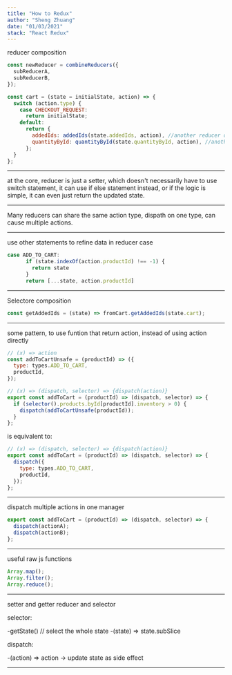```yaml
---
title: "How to Redux"
author: "Sheng Zhuang"
date: "01/03/2021"
stack: "React Redux"
---
```


reducer composition

```js
const newReducer = combineReducers({
  subReducerA,
  subReducerB,
});
```

```js
const cart = (state = initialState, action) => {
  switch (action.type) {
    case CHECKOUT_REQUEST:
      return initialState;
    default:
      return {
        addedIds: addedIds(state.addedIds, action), //another reducer down in the tree
        quantityById: quantityById(state.quantityById, action), //another reducer down in the tree
      };
  }
};
```

---

at the core, reducer is just a setter, which doesn't necessarily have to use switch statement, it can use if else statement instead, or if the logic is simple, it can even just return the updated state.

---

Many reducers can share the same action type,
dispath on one type, can cause multiple actions.

---

use other statements to refine data in reducer case

```js
case ADD_TO_CART:
      if (state.indexOf(action.productId) !== -1) {
        return state
      }
      return [...state, action.productId]
```

---

Selectore composition

```js
const getAddedIds = (state) => fromCart.getAddedIds(state.cart);
```

---

some pattern, to use funtion that return action, instead of using action directly

```js
// (x) => action
const addToCartUnsafe = (productId) => ({
  type: types.ADD_TO_CART,
  productId,
});

// (x) => (dispatch, selector) => {dispatch(action)}
export const addToCart = (productId) => (dispatch, selector) => {
  if (selector().products.byId[productId].inventory > 0) {
    dispatch(addToCartUnsafe(productId));
  }
};
```

is equivalent to:

```js
// (x) => (dispatch, selector) => {dispatch(action)}
export const addToCart = (productId) => (dispatch, selector) => {
  dispatch({
    type: types.ADD_TO_CART,
    productId,
  });
};
```

---

dispatch multiple actions in one manager

```js
export const addToCart = (productId) => (dispatch, selector) => {
  dispatch(actionA);
  dispatch(actionB);
};
```

---

useful raw js functions

```js
Array.map();
Array.filter();
Array.reduce();
```

---

setter and getter
reducer and selector

selector:

-getState() // select the whole state
-(state) => state.subSlice

dispatch:

-(action) => action
-> update state as side effect

---
